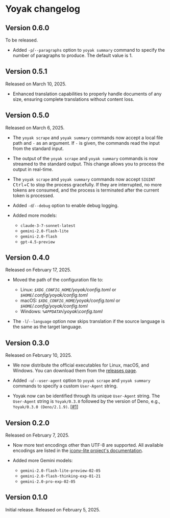 Yoyak changelog
===============

Version 0.6.0
-------------

To be released.

 -  Added `-p`/`--paragraphs` option to `yoyak summary` command to specify the
    number of paragraphs to produce.  The default value is 1.


Version 0.5.1
-------------

Released on March 10, 2025.

 -  Enhanced translation capabilities to properly handle documents of any size,
    ensuring complete translations without content loss.


Version 0.5.0
-------------

Released on March 6, 2025.

 -  The `yoyak scrape` and `yoyak summary` commands now accept a local file path
    and `-` as an argument.  If `-` is given, the commands read the input from
    the standard input.

 -  The output of the `yoyak scrape` and `yoyak summary` commands is now
    streamed to the standard output.  This change allows you to process the
    output in real-time.

 -  The `yoyak scrape` and `yoyak summary` commands now accept `SIGINT`
    <kbd>Ctrl</kbd>+<kbd>C</kbd> to stop the process gracefully.  If they are
    interrupted, no more tokens are consumed, and the process is terminated
    after the current token is processed.

 -  Added `-d`/`--debug` option to enable debug logging.

 -  Added more models:

     -  `claude-3-7-sonnet-latest`
     -  `gemini-2.0-flash-lite`
     -  `gemini-2.0-flash`
     -  `gpt-4.5-preview`


Version 0.4.0
-------------

Released on February 17, 2025.

 -  Moved the path of the configuration file to:

     -  Linux: *`$XDG_CONFIG_HOME`/yoyak/config.toml* or
        *`$HOME`/.config/yoyak/config.toml*
     -  macOS: *`$XDG_CONFIG_HOME`/yoyak/config.toml* or
        *`$HOME`/.config/yoyak/config.toml*
     -  Windows: *`%APPDATA%`\yoyak\config.toml*

 -  The `-l`/`--language` option now skips translation if the source language is
    the same as the target language.


Version 0.3.0
-------------

Released on February 10, 2025.

 -  We now distribute the official executables for Linux, macOS, and Windows.
    You can download them from the [releases page].

 -  Added `-u`/`--user-agent` option to `yoyak scrape` and `yoyak summary`
    commands to specify a custom `User-Agent` string.

 -  Yoyak now can be identified through its unique `User-Agent` string.  The
    `User-Agent` string is `Yoyak/0.3.0` followed by the version of Deno, e.g.,
    `Yoyak/0.3.0 (Deno/2.1.9)`.  [[#1]]

[#1]: https://github.com/dahlia/yoyak/issues/1
[releases page]: https://github.com/dahlia/yoyak/releases


Version 0.2.0
-------------

Released on February 7, 2025.

 -  Now more text encodings other than UTF-8 are supported.  All available
    encodings are listed in the [iconv-lite project's documentation].

 -  Added more Gemini models:

     -  `gemini-2.0-flash-lite-preview-02-05`
     -  `gemini-2.0-flash-thinking-exp-01-21`
     -  `gemini-2.0-pro-exp-02-05`

[iconv-lite project's documentation]: https://github.com/ashtuchkin/iconv-lite/wiki/Supported-Encodings


Version 0.1.0
-------------

Initial release.  Released on February 5, 2025.
